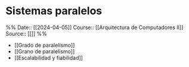 # Sistemas paralelos

%%
Date:: [[2024-04-05]]
Course:: [[Arquitectura de Computadores II]]
Source:: [[]]
%%

- [[Grado de paralelismo]]
- [[Grano de paralelismo]]
- [[Escalabilidad y fiabilidad]]

